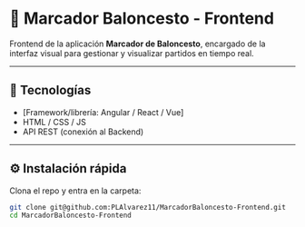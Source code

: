# 🏀 Marcador Baloncesto - Frontend

Frontend de la aplicación **Marcador de Baloncesto**, encargado de la interfaz visual para gestionar y visualizar partidos en tiempo real.  

---

## 🚀 Tecnologías
- [Framework/librería: Angular / React / Vue]  
- HTML / CSS / JS  
- API REST (conexión al Backend)  

---

## ⚙️ Instalación rápida
Clona el repo y entra en la carpeta:

```bash
git clone git@github.com:PLAlvarez11/MarcadorBaloncesto-Frontend.git
cd MarcadorBaloncesto-Frontend
